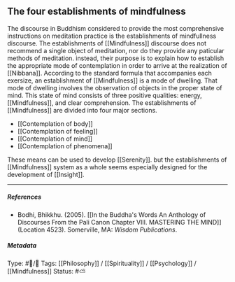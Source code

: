 ## The four establishments of mindfulness  # 

The discourse in Buddhism considered to provide the most comprehensive instructions on meditation practice is the establishments of mindfullness discourse.   The establishments of [[Mindfulness]] discourse does not recommend a single object of meditation, nor do they provide any paticular methods of meditation. instead, their purpose is to explain how to establish the appropriate mode of contemplation in order to arrive at the realization of [[Nibbana]]. According to the standard formula that accompanies each exersize, an establishment of [[Mindfulness]] is a mode of dwelling. That mode of dwelling involves the observation of objects in the proper state of mind. This state of mind consists of three positive qualities: energy, [[Mindfulness]], and clear comprehension. The establishments of [[Mindfulness]] are divided into four major sections. 

- [[Contemplation of body]]
- [[Contemplation of feeling]]
- [[Contemplation of mind]]
- [[Contemplation of phenomena]]

These means can be used to develop [[Serenity]]. but the establishments of [[Mindfulness]] system as a whole seems especially designed for the development of [[Insight]]. 

___

##### References

- Bodhi, Bhikkhu. (2005). [[In the Buddha's Words An Anthology of Discourses From the Pali Canon Chapter VIII. MASTERING THE MIND]] (Location 4523). Somerville, MA: _Wisdom Publications_.

##### Metadata
Type: #🔵/🔵 
Tags: [[Philosophy]] / [[Spirituality]] / [[Psychology]] / [[Mindfulness]] 
Status: #⛅️ 